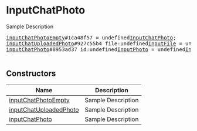 # InputChatPhoto

Sample Description

<pre>
<a href="../constructor/inputChatPhotoEmpty">inputChatPhotoEmpty</a>#1ca48f57 = undefined<a href="../type/InputChatPhoto.md">InputChatPhoto</a>;
<a href="../constructor/inputChatUploadedPhoto">inputChatUploadedPhoto</a>#927c55b4 file:undefined<a href="../type/InputFile.md">InputFile</a> = undefined<a href="../type/InputChatPhoto.md">InputChatPhoto</a>;
<a href="../constructor/inputChatPhoto">inputChatPhoto</a>#8953ad37 id:undefined<a href="../type/InputPhoto.md">InputPhoto</a> = undefined<a href="../type/InputChatPhoto.md">InputChatPhoto</a>;

</pre>

## Constructors

| Name | Description |
|------|-------------|
| [inputChatPhotoEmpty](../constructor/inputChatPhotoEmpty.md) | Sample Description |
| [inputChatUploadedPhoto](../constructor/inputChatUploadedPhoto.md) | Sample Description |
| [inputChatPhoto](../constructor/inputChatPhoto.md) | Sample Description |

